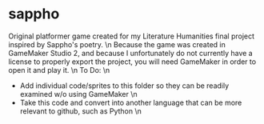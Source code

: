 # sappho
Original platformer game created for my Literature Humanities final project inspired by Sappho's poetry. \n
Because the game was created in GameMaker Studio 2, and because I unfortunately do not currently have a license to properly export the project, you will need GameMaker in order to open it and play it. \n
To Do: \n
- Add individual code/sprites to this folder so they can be readily examined w/o using GameMaker \n
- Take this code and convert into another language that can be more relevant to github, such as Python \n
